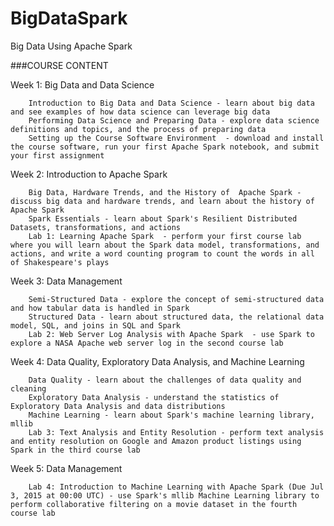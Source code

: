 # BigDataSpark
Big Data Using Apache Spark

###COURSE CONTENT

Week 1: Big Data and Data Science 

        Introduction to Big Data and Data Science - learn about big data and see examples of how data science can leverage big data
        Performing Data Science and Preparing Data - explore data science definitions and topics, and the process of preparing data
        Setting up the Course Software Environment  - download and install the course software, run your first Apache Spark notebook, and submit your first assignment

Week 2: Introduction to Apache Spark  

        Big Data, Hardware Trends, and the History of  Apache Spark - discuss big data and hardware trends, and learn about the history of Apache Spark
        Spark Essentials - learn about Spark's Resilient Distributed Datasets, transformations, and actions 
        Lab 1: Learning Apache Spark  - perform your first course lab where you will learn about the Spark data model, transformations, and actions, and write a word counting program to count the words in all of Shakespeare's plays

Week 3: Data Management  

        Semi-Structured Data - explore the concept of semi-structured data and how tabular data is handled in Spark
        Structured Data - learn about structured data, the relational data model, SQL, and joins in SQL and Spark 
        Lab 2: Web Server Log Analysis with Apache Spark  - use Spark to explore a NASA Apache web server log in the second course lab 

Week 4: Data Quality, Exploratory Data Analysis, and Machine Learning 

        Data Quality - learn about the challenges of data quality and cleaning
        Exploratory Data Analysis - understand the statistics of Exploratory Data Analysis and data distributions
        Machine Learning - learn about Spark's machine learning library, mllib 
        Lab 3: Text Analysis and Entity Resolution - perform text analysis and entity resolution on Google and Amazon product listings using Spark in the third course lab 

Week 5: Data Management  

        Lab 4: Introduction to Machine Learning with Apache Spark (Due Jul 3, 2015 at 00:00 UTC) - use Spark's mllib Machine Learning library to perform collaborative filtering on a movie dataset in the fourth course lab 

